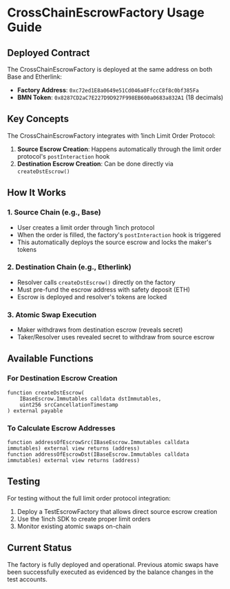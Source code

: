 # CrossChainEscrowFactory Usage Guide

## Deployed Contract

The CrossChainEscrowFactory is deployed at the same address on both Base and Etherlink:
- **Factory Address**: `0xc72ed1E8a0649e51Cd046a0FfccC8f8c0bf385Fa`
- **BMN Token**: `0x8287CD2aC7E227D9D927F998EB600a0683a832A1` (18 decimals)

## Key Concepts

The CrossChainEscrowFactory integrates with 1inch Limit Order Protocol:

1. **Source Escrow Creation**: Happens automatically through the limit order protocol's `postInteraction` hook
2. **Destination Escrow Creation**: Can be done directly via `createDstEscrow()`

## How It Works

### 1. Source Chain (e.g., Base)
- User creates a limit order through 1inch protocol
- When the order is filled, the factory's `postInteraction` hook is triggered
- This automatically deploys the source escrow and locks the maker's tokens

### 2. Destination Chain (e.g., Etherlink)
- Resolver calls `createDstEscrow()` directly on the factory
- Must pre-fund the escrow address with safety deposit (ETH)
- Escrow is deployed and resolver's tokens are locked

### 3. Atomic Swap Execution
- Maker withdraws from destination escrow (reveals secret)
- Taker/Resolver uses revealed secret to withdraw from source escrow

## Available Functions

### For Destination Escrow Creation
```solidity
function createDstEscrow(
    IBaseEscrow.Immutables calldata dstImmutables,
    uint256 srcCancellationTimestamp
) external payable
```

### To Calculate Escrow Addresses
```solidity
function addressOfEscrowSrc(IBaseEscrow.Immutables calldata immutables) external view returns (address)
function addressOfEscrowDst(IBaseEscrow.Immutables calldata immutables) external view returns (address)
```

## Testing

For testing without the full limit order protocol integration:
1. Deploy a TestEscrowFactory that allows direct source escrow creation
2. Use the 1inch SDK to create proper limit orders
3. Monitor existing atomic swaps on-chain

## Current Status

The factory is fully deployed and operational. Previous atomic swaps have been successfully executed as evidenced by the balance changes in the test accounts.